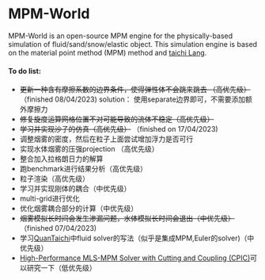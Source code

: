 # MPM-World
MPM-World is an open-source MPM engine for the physically-based simulation of fluid/sand/snow/elastic object. This simulation engine is based on the material point method (MPM) method and [taichi Lang](https://github.com/taichi-dev/taichi).



#### To do list:

* ~~更新一种含有摩擦系数的边界条件，使得弹性体不会跳来跳去 （高优先级）~~（finished 08/04/2023) solution： 使用separate边界即可，不需要添加额外摩擦力
* ~~修复旋度运算网格位置不对可能导致的流体不稳定（高优先级）~~
* ~~学习并实现沙子的仿真（高优先级）~~  （finished on 17/04/2023)
* 调整烟雾的密度，然后在粒子上面尝试增加浮力是否可行
* 实现水体烟雾的压强projection （高优先级）
* 整合加入拉格朗日力的解算
* 跑benchmark进行结果分析（高优先级）
* 粒子渲染（高优先级）
* 学习并实现刚体的耦合（中优先级）
* multi-grid进行优化
* 优化烟雾耦合部分的计算（中优先级）
* ~~烟雾模拟长时间会发生渗漏问题，水体模拟长时间会退出（中优先级）~~ （finished 07/04/2023)
* 学习[QuanTaichi](https://github.com/taichi-dev/quantaichi)中fluid solver的写法（似乎是集成MPM,Euler的solver)（中优先级）
* [High-Performance MLS-MPM Solver with Cutting and Coupling (CPIC)](https://github.com/yuanming-hu/taichi_mpm)可以研究一下（低优先级）